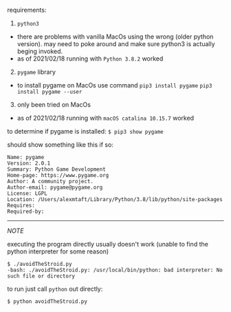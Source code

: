 
requirements: 
1. `python3`
  * there are problems with vanilla MacOs using the wrong (older python version). may need to poke around and make sure python3 is
    actually beging invoked.
  * as of 2021/02/18 running with `Python 3.8.2` worked
2. `pygame` library 
  * to install pygame on MacOs use command `pip3 install pygame`
  `pip3 install pygame --user`
3. only been tried on MacOs
  * as of 2021/02/18 running with `macOS catalina 10.15.7` worked

to determine if pygame is installed: 
`$ pip3 show pygame`

should show something like this if so:
```
Name: pygame
Version: 2.0.1
Summary: Python Game Development
Home-page: https://www.pygame.org
Author: A community project.
Author-email: pygame@pygame.org
License: LGPL
Location: /Users/alexmtaft/Library/Python/3.8/lib/python/site-packages
Requires:
Required-by:
```

-----------------------------

*NOTE* 

executing the program directly usually doesn't work (unable to find the python interpreter for some reason)

```
$ ./avoidTheStroid.py
-bash: ./avoidTheStroid.py: /usr/local/bin/python: bad interpreter: No such file or directory
```

to run just call `python` out directly: 
```
$ python avoidTheStroid.py
```

